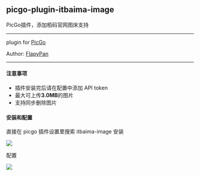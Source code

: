 ## picgo-plugin-itbaima-image

PicGo插件，添加栢码官网图床支持

---

plugin for [PicGo](https://github.com/Molunerfinn/PicGo)

Author: [FlapyPan](https://github.com/flapypan)

---

#### 注意事项

- 插件安装完后请在配置中添加 API token
- 最大可上传**3.0MB**的图片
- 支持同步删除图片

#### 安装和配置

直接在 picgo 插件设置里搜索 itbaima-image 安装

![](https://image.itbaima.net/images/24/image-20230602199960219.png)

配置

![](https://image.itbaima.net/images/24/image-20230603085112451.png)

